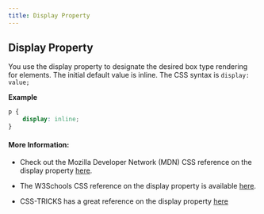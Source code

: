 ```yaml
---
title: Display Property
---
```

## Display Property

You use the display property to designate the desired box type rendering for elements. The initial default value is inline. The CSS syntax is `display: value;`   

**Example**

```css
p {
    display: inline;
}
```

#### More Information:

* Check out the Mozilla Developer Network (MDN) CSS reference on the display property <a href='https://developer.mozilla.org/en-US/docs/Web/CSS/display' target='_blank' rel='nofollow'>here</a>.

* The W3Schools CSS reference on the display property is available <a href='https://www.w3schools.com/cssref/pr_class_display.asp' target='_blank' rel='nofollow'>here</a>.

* CSS-TRICKS has a great reference on the display property <a href='https://css-tricks.com/almanac/properties/d/display/' target='_blank' rel='nofollow'>here</a>

